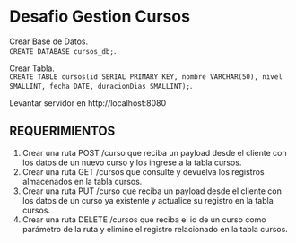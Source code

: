 # Desafio Gestion Cursos

Crear Base de Datos.  
`CREATE DATABASE cursos_db;`.  

Crear Tabla.  
`CREATE TABLE cursos(id SERIAL PRIMARY KEY, nombre VARCHAR(50), nivel SMALLINT, fecha DATE, duracionDias SMALLINT);`.  

Levantar servidor en http://localhost:8080

## REQUERIMIENTOS

1. Crear una ruta POST /curso que reciba un payload desde el cliente con los datos de un nuevo curso y los ingrese a la tabla cursos.
2. Crear una ruta GET /cursos que consulte y devuelva los registros almacenados en la tabla cursos.
3. Crear una ruta PUT /curso que reciba un payload desde el cliente con los datos de un curso ya existente y actualice su registro en la tabla cursos.
4. Crear una ruta DELETE /cursos que reciba el id de un curso como parámetro de la ruta y elimine el registro relacionado en la tabla cursos.
